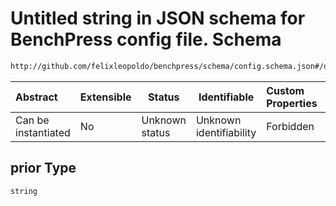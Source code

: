 # Untitled string in JSON schema for BenchPress config file. Schema

```txt
http://github.com/felixleopoldo/benchpress/schema/config.schema.json#/definitions/hc/properties/prior
```




| Abstract            | Extensible | Status         | Identifiable            | Custom Properties | Additional Properties | Access Restrictions | Defined In                                                                  |
| :------------------ | ---------- | -------------- | ----------------------- | :---------------- | --------------------- | ------------------- | --------------------------------------------------------------------------- |
| Can be instantiated | No         | Unknown status | Unknown identifiability | Forbidden         | Allowed               | none                | [config.schema.json\*](../../out/config.schema.json "open original schema") |

## prior Type

`string`
